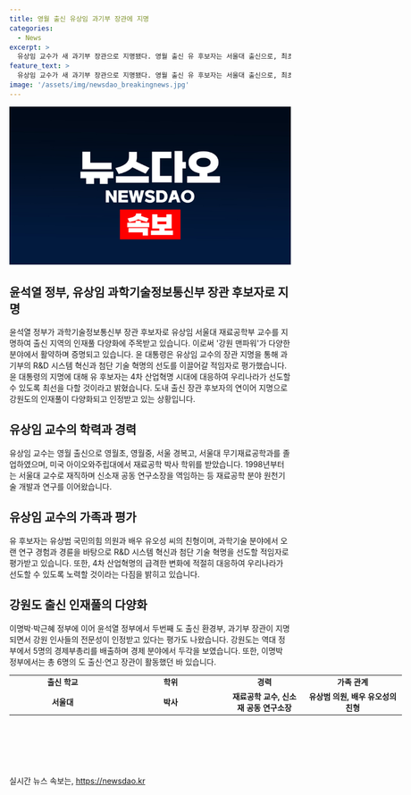 ```yaml
---
title: 영월 출신 유상임 과기부 장관에 지명
categories:
  - News
excerpt: >
  유상임 교수가 새 과기부 장관으로 지명됐다. 영월 출신 유 후보자는 서울대 출신으로, 최초 박사 타이틀 획득한 인물이다. 대통령실은 그를 R&D 시스템 혁신을 이끌어 갈 적임자로 평가했으며, 유 후보자는 4차 산업혁명 시대에 대비하여 노력을 약속했다. 이번 인선으로 강원 출신 인재풀의 다양화가 주목받고 있으며, 강원도는 역대 정부에서 경제 분야에서 두각을 보였다는 평가다.
feature_text: >
  유상임 교수가 새 과기부 장관으로 지명됐다. 영월 출신 유 후보자는 서울대 출신으로, 최초 박사 타이틀 획득한 인물이다. 대통령실은 그를 R&D 시스템 혁신을 이끌어 갈 적임자로 평가했으며, 유 후보자는 4차 산업혁명 시대에 대비하여 노력을 약속했다. 이번 인선으로 강원 출신 인재풀의 다양화가 주목받고 있으며, 강원도는 역대 정부에서 경제 분야에서 두각을 보였다는 평가다.
image: '/assets/img/newsdao_breakingnews.jpg'
---
```


<p><img src="/assets/img/newsdao_breakingnews.jpg" alt="bookingtag 속보" /></p>

<h2>윤석열 정부, 유상임 과학기술정보통신부 장관 후보자로 지명</h2>

<p data-ke-size="size16">윤석열 정부가 과학기술정보통신부 장관 후보자로 유상임 서울대 재료공학부 교수를 지명하여 출신 지역의 인재풀 다양화에 주목받고 있습니다. 이로써 '강원 맨파워'가 다양한 분야에서 활약하며 증명되고 있습니다. 윤 대통령은 유상임 교수의 장관 지명을 통해 과기부의 R&D 시스템 혁신과 첨단 기술 혁명의 선도를 이끌어갈 적임자로 평가했습니다. 윤 대통령의 지명에 대해 유 후보자는 4차 산업혁명 시대에 대응하여 우리나라가 선도할 수 있도록 최선을 다할 것이라고 밝혔습니다. 도내 출신 장관 후보자의 연이어 지명으로 강원도의 인재풀이 다양화되고 인정받고 있는 상황입니다.</p>

<h2 data-ke-size="size26">유상임 교수의 학력과 경력</h2>

<p data-ke-size="size16">유상임 교수는 영월 출신으로 영월초, 영월중, 서울 경복고, 서울대 무기재료공학과를 졸업하였으며, 미국 아이오와주립대에서 재료공학 박사 학위를 받았습니다. 1998년부터는 서울대 교수로 재직하며 신소재 공동 연구소장을 역임하는 등 재료공학 분야 원천기술 개발과 연구를 이어왔습니다.</p>

<h2 data-ke-size="size26">유상임 교수의 가족과 평가</h2>

<p data-ke-size="size16">유 후보자는 유상범 국민의힘 의원과 배우 유오성 씨의 친형이며, 과학기술 분야에서 오랜 연구 경험과 경륜을 바탕으로 R&D 시스템 혁신과 첨단 기술 혁명을 선도할 적임자로 평가받고 있습니다. 또한, 4차 산업혁명의 급격한 변화에 적절히 대응하여 우리나라가 선도할 수 있도록 노력할 것이라는 다짐을 밝히고 있습니다.</p>

<h2 data-ke-size="size26">강원도 출신 인재풀의 다양화</h2>

<p data-ke-size="size16">이명박·박근혜 정부에 이어 윤석열 정부에서 두번째 도 출신 환경부, 과기부 장관이 지명되면서 강원 인사들의 전문성이 인정받고 있다는 평가도 나왔습니다. 강원도는 역대 정부에서 5명의 경제부총리를 배출하며 경제 분야에서 두각을 보였습니다. 또한, 이명박 정부에서는 총 6명의 도 출신·연고 장관이 활동했던 바 있습니다.</p>

<table style="width: 703px;">
<tbody>
<tr>
<td style="text-align: center; width: 177.2px; height: 17px;"><b>출신 학교</b></td>
<td style="text-align: center; width: 182.8px; height: 17px;"><b>학위</b></td>
<td style="text-align: center; width: 126px; height: 17px;"><b>경력</b></td>
<td style="text-align: center; width: 163px; height: 17px;"><b>가족 관계</b></td>
</tr>
<tr>
<td style="text-align: center; height: 17px;"><b>서울대</b></td>
<td style="text-align: center; height: 17px;"><b>박사</b></td>
<td style="text-align: center; height: 17px;"><b>재료공학 교수, 신소재 공동 연구소장</b></td>
<td style="text-align: center; height: 17px;"><b>유상범 의원, 배우 유오성의 친형</b></td>
</tr>
</tbody>
</table>

<p data-ke-size="size16">&nbsp;</p>

<p data-ke-size="size16">&nbsp;</p>

<p data-ke-size="size16">&nbsp;</p>
실시간 뉴스 속보는, <a href="https://newsdao.kr" rel="dofollow">https://newsdao.kr</a>


